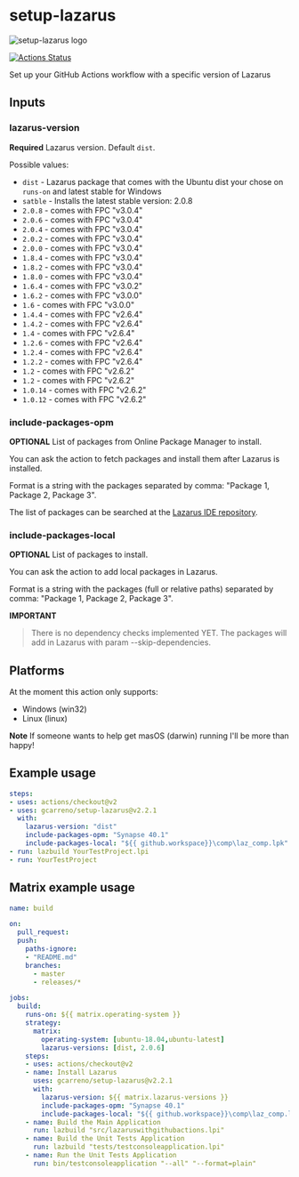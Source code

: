 # setup-lazarus

![setup-lazarus logo](images/setup-lazarus-logo.png)

[![Actions Status](https://github.com/gcarreno/setup-lazarus/workflows/build/badge.svg)](https://github.com/gcarreno/setup-lazarus/actions)

Set up your GitHub Actions workflow with a specific version of Lazarus

## Inputs

### lazarus-version

**Required** Lazarus version. Default `dist`.

Possible values:

* `dist` - Lazarus package that comes with the Ubuntu dist your chose on `runs-on` and latest stable for Windows
* `satble` - Installs the latest stable version: 2.0.8
* `2.0.8` - comes with FPC "v3.0.4"
* `2.0.6` - comes with FPC "v3.0.4"
* `2.0.4` - comes with FPC "v3.0.4"
* `2.0.2` - comes with FPC "v3.0.4"
* `2.0.0` - comes with FPC "v3.0.4"
* `1.8.4` - comes with FPC "v3.0.4"
* `1.8.2` - comes with FPC "v3.0.4"
* `1.8.0` - comes with FPC "v3.0.4"
* `1.6.4` - comes with FPC "v3.0.2"
* `1.6.2` - comes with FPC "v3.0.0"
* `1.6` - comes with FPC "v3.0.0"
* `1.4.4` - comes with FPC "v2.6.4"
* `1.4.2` - comes with FPC "v2.6.4"
* `1.4` - comes with FPC "v2.6.4"
* `1.2.6` - comes with FPC "v2.6.4"
* `1.2.4` - comes with FPC "v2.6.4"
* `1.2.2` - comes with FPC "v2.6.4"
* `1.2` - comes with FPC "v2.6.2"
* `1.2` - comes with FPC "v2.6.2"
* `1.0.14` - comes with FPC "v2.6.2"
* `1.0.12` - comes with FPC "v2.6.2"

### include-packages-opm

**OPTIONAL** List of packages from Online Package Manager to install.

You can ask the action to fetch packages and install them after Lazarus is installed.

Format is a string with the packages separated by comma: "Package 1, Package 2, Package 3".

The list of packages can be searched at the [Lazarus IDE repository](https://packages.lazarus-ide.org).

### include-packages-local

**OPTIONAL** List of packages to install.

You can ask the action to add local packages in Lazarus. 

Format is a string with the packages (full or relative paths) separated by comma: "Package 1, Package 2, Package 3".

**IMPORTANT** 

> There is no dependency checks implemented YET.
> The packages will add in Lazarus with param --skip-dependencies.

## Platforms

At the moment this action only supports:

* Windows (win32)
* Linux (linux)

**Note** If someone wants to help get masOS (darwin) running I'll be more than happy!

## Example usage

```yaml
steps:
- uses: actions/checkout@v2
- uses: gcarreno/setup-lazarus@v2.2.1
  with:
    lazarus-version: "dist"
    include-packages-opm: "Synapse 40.1"
    include-packages-local: "${{ github.workspace}}\comp\laz_comp.lpk"
- run: lazbuild YourTestProject.lpi
- run: YourTestProject
```

## Matrix example usage

```yaml
name: build

on:
  pull_request:
  push:
    paths-ignore:
    - "README.md"
    branches:
      - master
      - releases/*

jobs:
  build:
    runs-on: ${{ matrix.operating-system }}
    strategy:
      matrix:
        operating-system: [ubuntu-18.04,ubuntu-latest]
        lazarus-versions: [dist, 2.0.6]
    steps:
    - uses: actions/checkout@v2
    - name: Install Lazarus
      uses: gcarreno/setup-lazarus@v2.2.1
      with:
        lazarus-version: ${{ matrix.lazarus-versions }}
        include-packages-opm: "Synapse 40.1"
        include-packages-local: "${{ github.workspace}}\comp\laz_comp.lpk"
    - name: Build the Main Application
      run: lazbuild "src/lazaruswithgithubactions.lpi"
    - name: Build the Unit Tests Application
      run: lazbuild "tests/testconsoleapplication.lpi"
    - name: Run the Unit Tests Application
      run: bin/testconsoleapplication "--all" "--format=plain"
```
